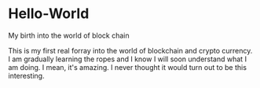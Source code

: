 # Hello-World
My birth into the world of block chain

This is my first real forray into the world of blockchain and crypto currency.
I am gradually learning the ropes and I know I will soon understand what I am doing.
I mean, it's amazing. I never thought it would turn out to be this interesting.
